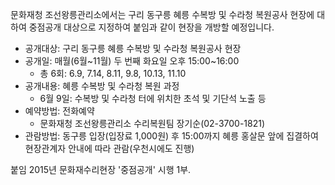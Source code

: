 문화재청 조선왕릉관리소에서는 구리 동구릉 혜릉 수복방 및 수라청 복원공사 현장에 대하여 중점공개 대상으로 지정하여 붙임과 같이 현장을 개방할 예정입니다.

- 공개대상: 구리 동구릉 혜릉 수복방 및 수라청 복원공사 현장
- 공개일: 매월(6월~11월) 두 번째 화요일 오후 15:00~16:00
  - 총 6회: 6.9, 7.14, 8.11, 9.8, 10.13, 11.10
- 공개내용: 혜릉 수복방 및 수라청 복원 과정
  - 6월 9일: 수복방 및 수라청 터에 위치한 초석 및 기단석 노출 등
- 예약방법: 전화예약
  - 문화재청 조선왕릉관리소 수리복원팀 장기순(02-3700-1821)
- 관람방법: 동구릉 입장(입장료 1,000원) 후 15:00까지 혜릉 홍살문 앞에 집결하여 현장관계자 안내에 따라 관람(우천시에도 진행)

붙임 2015년 문화재수리현장 '중점공개' 시행 1부.